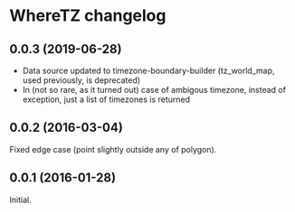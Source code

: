 # WhereTZ changelog

## 0.0.3 (2019-06-28)

* Data source updated to timezone-boundary-builder (tz_world_map, used previously, is deprecated)
* In (not so rare, as it turned out) case of ambigous timezone, instead of exception, just a list of timezones is returned

## 0.0.2 (2016-03-04)

Fixed edge case (point slightly outside any of polygon).

## 0.0.1 (2016-01-28)

Initial.
